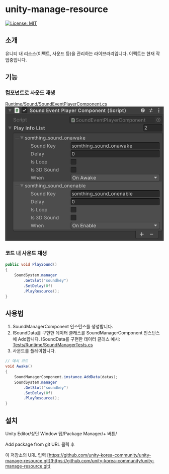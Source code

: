 ﻿# unity-manage-resource

[![License: MIT](https://img.shields.io/badge/License-MIT-yellow.svg)](https://opensource.org/licenses/MIT)

## 소개

유니티 내 리소스(이펙트, 사운드 등)을 관리하는 라이브러리입니다.
이펙트는 현재 작업중입니다.

## 기능

### 컴포넌트로 사운드 재생

[Runtime/Sound/SoundEventPlayerComponent.cs](https://github.com/unity-korea-community/unity-manage-resource/blob/e31a461f12ba21459d8ef0c7e19882220a60b7bf/Runtime/Sound/SoundEventPlayerComponent.cs#L8)
![](.github/images/soundeventplayercomponent.png)

### 코드 내 사운드 재생

```csharp
public void PlaySound()
{
    SoundSystem.manager
        .GetSlot("soundkey")
        .SetDelay(0f)
        .PlayResource();
}
```

## 사용법

1. SoundManagerComponent 인스턴스를 생성합니다.
2. ISoundData를 구현한 데이터 클래스를 SoundManagerComponent 인스턴스에 Add합니다.
   ISoundData를 구현한 데이터 클래스 예시: [Tests/Runtime/SoundManagerTests.cs](https://github.com/unity-korea-community/unity-manage-resource/blob/88b83db307576b31776bc4975c221201db9889cf/Tests/Runtime/SoundManagerTests.cs#L11)
3. 사운드를 플레이합니다.

```csharp
// 예시 코드
void Awake()
{
    SoundManagerComponent.instance.AddData(datas);
    SoundSystem.manager
        .GetSlot("soundkey")
        .SetDelay(0f)
        .PlayResource();
}
```

## 설치

Unity Editor/상단 Window 탭/Package Manager/+ 버튼/‌

Add package from git URL 클릭 후‌

이 저장소의 URL 입력‌
​[https://github.com/unity-korea-community/unity-manage-resource.git](https://github.com/unity-korea-community/unity-manage-resource.git)
